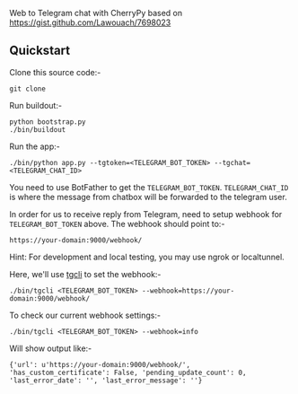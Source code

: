 Web to Telegram chat with CherryPy based on https://gist.github.com/Lawouach/7698023

## Quickstart
Clone this source code:-

    git clone

Run buildout:-

    python bootstrap.py
    ./bin/buildout

Run the app:-

    ./bin/python app.py --tgtoken=<TELEGRAM_BOT_TOKEN> --tgchat=<TELEGRAM_CHAT_ID>

You need to use BotFather to get the `TELEGRAM_BOT_TOKEN`. `TELEGRAM_CHAT_ID` is where the message from chatbox will be forwarded to the telegram user. 

In order for us to receive reply from Telegram, need to setup webhook for `TELEGRAM_BOT_TOKEN` above. The webhook should point to:-

    https://your-domain:9000/webhook/

Hint: For development and local testing, you may use ngrok or localtunnel.

Here, we'll use [tgcli] to set the webhook:-

    ./bin/tgcli <TELEGRAM_BOT_TOKEN> --webhook=https://your-domain:9000/webhook/

To check our current webhook settings:-

    ./bin/tgcli <TELEGRAM_BOT_TOKEN> --webhook=info

Will show output like:-

    {'url': u'https://your-domain:9000/webhook/', 'has_custom_certificate': False, 'pending_update_count': 0, 'last_error_date': '', 'last_error_message': ''}

[tgcli]: https://github.com/web2gram/tgcli
